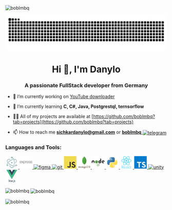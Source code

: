 <p align="left"> <img src="https://komarev.com/ghpvc/?username=boblmbq&label=Profile%20views&color=0e75b6&style=flat" alt="boblmbq" /> </p>


<div align="center">
  
  ![Snake Animation](https://github.com/boblmbq/boblmbq/blob/output/github-snake-dark.svg)
  
</div>


<h1 align="center">Hi 👋, I'm Danylo</h1>
<h3 align="center">A passionate FullStack developer from Germany</h3>


- 🔭 I’m currently working on [YouTube downloader](https://github.com/SheGaDev/lazy-youtube-downloader)

- 🌱 I’m currently learning **C, C#, Java, Postgrestql, ternsorflow**

- 👨‍💻 All of my projects are available at [https://github.com/boblmbq?tab=projects](https://github.com/boblmbq?tab=projects)

- 📫 How to reach me **sichkardanylo@gmail.com** or [**boblmbq** <img src="https://imgs.search.brave.com/26ZsIqcw0pDEBZ8LHLQmFbVPXzq3rm_ZCDPVhIaHJ9E/rs:fit:860:0:0/g:ce/aHR0cHM6Ly9naXRo/dWIuY29tL1RlbGVn/cmFtQmV0YS9UZWxl/Z3JhbS9yYXcvbWFp/bi9Bc3NldHMvdGVs/ZWdyYW0ucG5n" alt="telegram" align="center" widht="22" height="22"/>](https://t.me/boblmbq)

<!-- <h3 align="left">Connect with me:</h3> -->
<!-- <p align="left"> -->
<!-- <a href="https://medium.com/@ukrscript"  target="_blank"><img align="center" src="https://raw.githubusercontent.com/rahuldkjain/github-profile-readme-generator/master/src/images/icons/Social/medium.svg" alt="@ukrscript" height="30" width="40" /></a> -->
<!-- <a href="https://www.youtube.com/channel/UCEWKjXRIcns2BqIxymcAHmQ"  target="_blank"><img align="center" src="https://raw.githubusercontent.com/rahuldkjain/github-profile-readme-generator/master/src/images/icons/Social/youtube.svg" alt="ukrscript" height="30" width="40" /></a> -->
<!-- </p> -->

<h3 align="left">Languages and Tools:</h3>
<p align="left"> <a href="https://www.electronjs.org" target="_blank" rel="noreferrer"> <img src="https://raw.githubusercontent.com/devicons/devicon/master/icons/electron/electron-original.svg" alt="electron" width="40" height="40"/> </a> <a href="https://expressjs.com" target="_blank" rel="noreferrer"> <img src="https://raw.githubusercontent.com/devicons/devicon/master/icons/express/express-original-wordmark.svg" alt="express" width="40" height="40"/> </a> <a href="https://www.figma.com/" target="_blank" rel="noreferrer"> <img src="https://www.vectorlogo.zone/logos/figma/figma-icon.svg" alt="figma" width="40" height="40"/> </a> <a href="https://git-scm.com/" target="_blank" rel="noreferrer"> <img src="https://www.vectorlogo.zone/logos/git-scm/git-scm-icon.svg" alt="git" width="40" height="40"/> </a> <a href="https://developer.mozilla.org/en-US/docs/Web/JavaScript" target="_blank" rel="noreferrer"> <img src="https://raw.githubusercontent.com/devicons/devicon/master/icons/javascript/javascript-original.svg" alt="javascript" width="40" height="40"/> </a> <a href="https://www.mongodb.com/" target="_blank" rel="noreferrer"> <img src="https://raw.githubusercontent.com/devicons/devicon/master/icons/mongodb/mongodb-original-wordmark.svg" alt="mongodb" width="40" height="40"/> </a> <a href="https://nodejs.org" target="_blank" rel="noreferrer"> <img src="https://raw.githubusercontent.com/devicons/devicon/master/icons/nodejs/nodejs-original-wordmark.svg" alt="nodejs" width="40" height="40"/> </a> <a href="https://www.python.org" target="_blank" rel="noreferrer"> <img src="https://raw.githubusercontent.com/devicons/devicon/master/icons/python/python-original.svg" alt="python" width="40" height="40"/> </a> <a href="https://reactjs.org/" target="_blank" rel="noreferrer"> <img src="https://raw.githubusercontent.com/devicons/devicon/master/icons/react/react-original-wordmark.svg" alt="react" width="40" height="40"/> </a> <a href="https://www.typescriptlang.org/" target="_blank" rel="noreferrer"> <img src="https://raw.githubusercontent.com/devicons/devicon/master/icons/typescript/typescript-original.svg" alt="typescript" width="40" height="40"/> </a> <a href="https://unity.com/" target="_blank" rel="noreferrer"> <img src="https://www.vectorlogo.zone/logos/unity3d/unity3d-icon.svg" alt="unity" width="40" height="40"/> </a> <a href="https://vuejs.org/" target="_blank" rel="noreferrer"> <img src="https://raw.githubusercontent.com/devicons/devicon/master/icons/vuejs/vuejs-original-wordmark.svg" alt="vuejs" width="40" height="40"/> </a> </p>

<p><img align="left" src="https://github-readme-stats.vercel.app/api/top-langs?username=boblmbq&show_icons=true&locale=en&layout=compact" alt="boblmbq" /></p>

<p>&nbsp;<img align="center" src="https://github-readme-stats.vercel.app/api?username=boblmbq&show_icons=true&locale=en" alt="boblmbq" /></p>

<p><img align="center" src="https://github-readme-streak-stats.herokuapp.com/?user=boblmbq&" alt="boblmbq" /></p>
